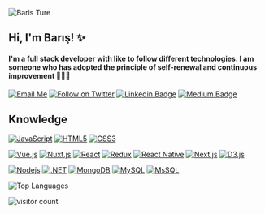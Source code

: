 ![Baris Ture](https://raw.githubusercontent.com/J2TEAM/J2TEAM/main/dino.gif)
## Hi, I'm Barış! ✨
#### I'm a full stack developer with like to follow different technologies. I am someone who has adopted the principle of self-renewal and continuous improvement 👨🏽‍💻  
[![Email Me](https://img.shields.io/badge/baristure-send%20email%20-red?style=for-the-badge&logo=email)](mailto:baristure@hotmail.com)
[![Follow on Twitter](https://img.shields.io/badge/baristure-twitter-blue?style=for-the-badge&logo=twitter)](https://twitter.com/baristure_)
[![Linkedin Badge](https://img.shields.io/badge/baristure-linkedin-blue?style=for-the-badge&logo=linkedin)](https://www.linkedin.com/in/baristure/)
[![Medium Badge](https://img.shields.io/badge/baristure-medium-green?style=for-the-badge&logo=medium)](https://medium.com/@baris.ture)  

## Knowledge

[![JavaScript](https://img.shields.io/badge/-JavaScript-black?style=flat-square&logo=javascript&link=https://github.com/baristure/)](https://github.com/baristure/)
[![HTML5](https://img.shields.io/badge/-HTML5-E34F26?style=flat-square&logo=html5&logoColor=white&link=https://github.com/baristure/)](https://github.com/baristure/)
[![CSS3](https://img.shields.io/badge/-CSS3-1572B6?style=flat-square&logo=css3&link=https://github.com/baristure/)](https://github.com/baristure/)

[![Vue.js](https://img.shields.io/badge/-Vue.js-black?style=flat-square&logo=vue.js&link=https://github.com/baristure/)](https://github.com/baristure/)
[![Nuxt.js](https://img.shields.io/badge/-Nuxt.js-black?style=flat-square&logo=nuxt.js&link=https://github.com/baristure/)](https://github.com/baristure/)
[![React](https://img.shields.io/badge/-React-black?style=flat-square&logo=react&link=https://github.com/baristure/)](https://github.com/baristure/)
[![Redux](https://img.shields.io/badge/-Redux-black?style=flat-square&logo=redux&link=https://github.com/baristure/)](https://github.com/baristure/)
[![React Native](https://img.shields.io/badge/-React%20Native-black?style=flat-square&logo=react&link=https://github.com/baristure/)](https://github.com/baristure/)
[![Next.js](https://img.shields.io/badge/-Next.js-black?style=flat-square&logo=next.js&link=https://github.com/baristure/)](https://github.com/baristure/)
[![D3.js](https://img.shields.io/badge/-D3.js-663300?style=flat-square&logo=d3.js&link=https://github.com/baristure/)](https://github.com/baristure/)


[![Nodejs](https://img.shields.io/badge/-Nodejs-black?style=flat-square&logo=Node.js&link=https://github.com/baristure/)](https://github.com/baristure/)
[![.NET](https://img.shields.io/badge/-.NET-black?style=flat-square&logo=.Net&link=https://github.com/baristure/)](https://github.com/baristure/)
[![MongoDB](https://img.shields.io/badge/-MongoDB-black?style=flat-square&logo=mongodb&link=https://github.com/baristure/)](https://github.com/baristure/)
[![MySQL](https://img.shields.io/badge/-MySQL-black?style=flat-square&logo=mysql&link=https://github.com/baristure/)](https://github.com/baristure/)
[![MsSQL](https://img.shields.io/badge/-MicrosoftSQLServer-black?style=flat-square&logo=mssqlserver&link=https://github.com/baristure/)](https://github.com/baristure/)
<!--[![PHP](https://img.shields.io/badge/-PHP-black?style=flat-square&logo=php&link=https://github.com/baristure/)](https://github.com/baristure/) -->
<!--[![.C#](https://img.shields.io/badge/-CSharp-black?style=flat-square&logo=c#&link=https://github.com/baristure/)](https://github.com/baristure/) -->





<!--![GitHub Stats](https://github-readme-stats.vercel.app/api?username=baristure&show_icons=true&theme=dark)-->

![Top Languages](https://github-readme-stats.vercel.app/api/top-langs/?username=baristure&hide=php&layout=compact&theme=dark)

![visitor count](https://img.shields.io/badge/dynamic/json?color=informational&label=visitor%20count&query=value&url=https://api.countapi.xyz/hit/baristure/readme)

<!--
**baristure/baristure** is a ✨ _special_ ✨ repository because its `README.md` (this file) appears on your GitHub profile.

Here are some ideas to get you started:

- 🔭 I’m currently working on ...
- 🌱 I’m currently learning ...
- 👯 I’m looking to collaborate on ...
- 🤔 I’m looking for help with ...
- 💬 Ask me about ...
- 📫 How to reach me: ...
- 😄 Pronouns: ...
- ⚡ Fun fact: ...
-->
